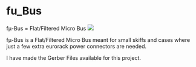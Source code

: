 # fu_Bus
fμ-Bus = Flat/Filtered Micro Bus
![](d42kn355/fu_Bus/fixed.jpg)

fμ-Bus is a Flat/Filtered Micro Bus meant for small skiffs and cases where just a few extra eurorack power connectors are needed. 

I have made the Gerber Files available for this project. 
